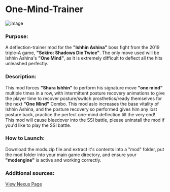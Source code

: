 # One-Mind-Trainer

![image](https://user-images.githubusercontent.com/68727041/184380243-d55d4977-4ce6-4d9f-8fda-834d504451a2.png)

### Purpose:
A deflection-trainer mod for the **"Ishhin Ashina"** boss fight from the 2019 triple-A game, **"Sekiro: Shadows Die Twice"**.
The only move used will be Ishhin Ashina's **"One Mind"**, as it is extremely difficult to deflect all the hits unleashed perfectly.

### Description:
This mod forces **"Shura Ishhin"** to perform his signature move **"one mind"** multiple times in a row, with intermittent posture recovery animations to give the player time to recover posture/switch prosthetics/ready themselves for the next **"One Mind"** Combo.
This mod aslo increases the base vitality of Ishhin Ashina, and the posture recovery so performed gives him any lost posture back, practice the perfect one-mind deflection till the very end!<br>
This mod will cause bleedover into the SSI battle, please uninstall the mod if you'd like to play the SSI battle.

### How to Launch: 

Download the mods.zip file and extract it's contents into a "mod" folder, put the mod folder into your main game directory, and ensure your **"modengine"** is active and working correctly.

### Additional sources:

<a href="https://www.nexusmods.com/sekiro/mods/1063">View Nexus Page</a>

